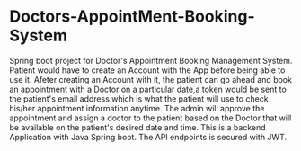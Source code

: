 # Doctors-AppointMent-Booking-System
Spring boot project for Doctor's Appointment Booking Management System. Patient would have to create an Account with the App before being able to use it. Afeter creating an Account with it, the patient can go ahead and book an appointment with a Doctor on a particular date,a token would be sent to the patient's email address which is what the patient will use to check his/her appointment information anytime. The admin will approve the appointment and assign a doctor to the patient based on the Doctor that will be available on the patient's desired date and time. This is a backend Application with Java Spring boot. The API endpoints is secured with JWT.
